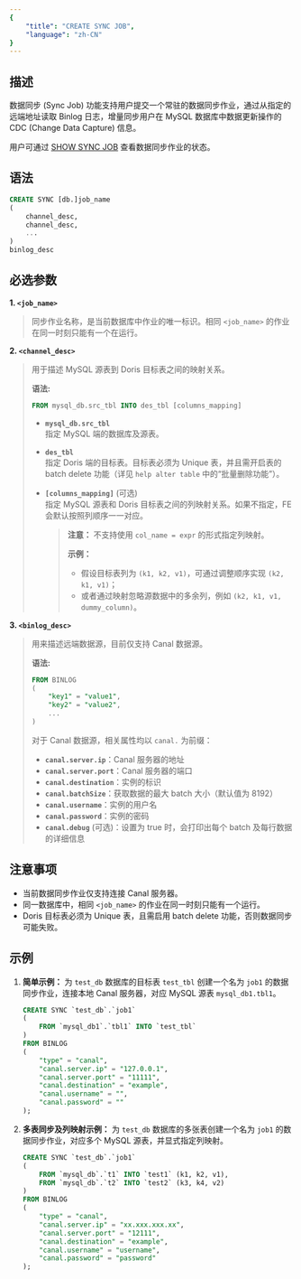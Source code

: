 ```yaml
---
{
    "title": "CREATE SYNC JOB",
    "language": "zh-CN"
}
---
```


<!--
Licensed to the Apache Software Foundation (ASF) under one
or more contributor license agreements.  See the NOTICE file
distributed with this work for additional information
regarding copyright ownership.  The ASF licenses this file
to you under the Apache License, Version 2.0 (the
"License"); you may not use this file except in compliance
with the License.  You may obtain a copy of the License at

  http://www.apache.org/licenses/LICENSE-2.0

Unless required by applicable law or agreed to in writing,
software distributed under the License is distributed on an
"AS IS" BASIS, WITHOUT WARRANTIES OR CONDITIONS OF ANY
KIND, either express or implied.  See the License for the
specific language governing permissions and limitations
under the License.
-->

## 描述

数据同步 (Sync Job) 功能支持用户提交一个常驻的数据同步作业，通过从指定的远端地址读取 Binlog 日志，增量同步用户在 MySQL 数据库中数据更新操作的 CDC (Change Data Capture) 信息。

用户可通过 [SHOW SYNC JOB](../../../../sql-manual/sql-statements/data-modification/load-and-export/SHOW-SYNC-JOB) 查看数据同步作业的状态。

## 语法

```sql
CREATE SYNC [db.]job_name
(
    channel_desc,
    channel_desc,
    ...
)
binlog_desc
```

## 必选参数

**1. `<job_name>`**

> 同步作业名称，是当前数据库中作业的唯一标识。相同 `<job_name>` 的作业在同一时刻只能有一个在运行。

**2. `<channel_desc>`**

> 用于描述 MySQL 源表到 Doris 目标表之间的映射关系。
>
> **语法:**
> ```sql
> FROM mysql_db.src_tbl INTO des_tbl [columns_mapping]
> ```
>
> - **`mysql_db.src_tbl`**  
>   指定 MySQL 端的数据库及源表。
>
> - **`des_tbl`**  
>   指定 Doris 端的目标表。目标表必须为 Unique 表，并且需开启表的 batch delete 功能（详见 `help alter table` 中的“批量删除功能”）。
>
> - **`[columns_mapping]`** (可选)  
>   指定 MySQL 源表和 Doris 目标表之间的列映射关系。如果不指定，FE 会默认按照列顺序一一对应。  
>   > **注意：** 不支持使用 `col_name = expr` 的形式指定列映射。
>   >
>   > **示例：**
>   > - 假设目标表列为 `(k1, k2, v1)`，可通过调整顺序实现 `(k2, k1, v1)`；
>   > - 或者通过映射忽略源数据中的多余列，例如 `(k2, k1, v1, dummy_column)`。

**3. `<binlog_desc>`**

> 用来描述远端数据源，目前仅支持 Canal 数据源。
>
> **语法:**
> ```sql
> FROM BINLOG
> (
>     "key1" = "value1",
>     "key2" = "value2",
>     ...
> )
> ```
>
> 对于 Canal 数据源，相关属性均以 `canal.` 为前缀：
>
> - **`canal.server.ip`**：Canal 服务器的地址
> - **`canal.server.port`**：Canal 服务器的端口
> - **`canal.destination`**：实例的标识
> - **`canal.batchSize`**：获取数据的最大 batch 大小（默认值为 8192）
> - **`canal.username`**：实例的用户名
> - **`canal.password`**：实例的密码
> - **`canal.debug`** (可选)：设置为 true 时，会打印出每个 batch 及每行数据的详细信息

## 注意事项

- 当前数据同步作业仅支持连接 Canal 服务器。
- 同一数据库中，相同 `<job_name>` 的作业在同一时刻只能有一个运行。
- Doris 目标表必须为 Unique 表，且需启用 batch delete 功能，否则数据同步可能失败。

## 示例

1. **简单示例：** 为 `test_db` 数据库的目标表 `test_tbl` 创建一个名为 `job1` 的数据同步作业，连接本地 Canal 服务器，对应 MySQL 源表 `mysql_db1.tbl1`。

   ```sql
   CREATE SYNC `test_db`.`job1`
   (
       FROM `mysql_db1`.`tbl1` INTO `test_tbl`
   )
   FROM BINLOG
   (
       "type" = "canal",
       "canal.server.ip" = "127.0.0.1",
       "canal.server.port" = "11111",
       "canal.destination" = "example",
       "canal.username" = "",
       "canal.password" = ""
   );
   ```

2. **多表同步及列映射示例：** 为 `test_db` 数据库的多张表创建一个名为 `job1` 的数据同步作业，对应多个 MySQL 源表，并显式指定列映射。

   ```sql
   CREATE SYNC `test_db`.`job1`
   (
       FROM `mysql_db`.`t1` INTO `test1` (k1, k2, v1),
       FROM `mysql_db`.`t2` INTO `test2` (k3, k4, v2)
   )
   FROM BINLOG
   (
       "type" = "canal",
       "canal.server.ip" = "xx.xxx.xxx.xx",
       "canal.server.port" = "12111",
       "canal.destination" = "example",
       "canal.username" = "username",
       "canal.password" = "password"
   );
   ```